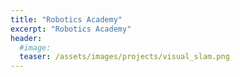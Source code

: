 ```yaml
---
title: "Robotics Academy"
excerpt: "Robotics Academy"
header:
  #image: 
  teaser: /assets/images/projects/visual_slam.png
---
```

